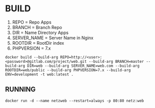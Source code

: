 # BUILD

1. REPO = Repo Apps
2. BRANCH = Branch Repo
3. DIR = Name Directory Apps
4. SERVER_NAME = Server Name in Nginx
5. ROOTDIR = RootDir index
6. PHPVERSION = 7.x


`docker build --build-arg REPO=http://<user>:<password>@gitlab.com/project/web.git --build-arg BRANCH=master --build-arg DIR=web --build-arg SERVER_NAME=web.com --build-arg ROOTDIR=web/public --build-arg PHPVERSION=7.x --build-arg ENV=development -t web:latest .`


## RUNNING

`docker run -d --name netzweb --restart=always -p 80:80 netz:web`

